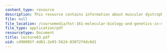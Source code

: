 ```yaml
---
content_type: resource
description: This resource contains information about muscular dystrophies.
file: null
file_location: /coursemedia/hst-161-molecular-biology-and-genetics-in-modern-medicine-fall-2007/cd90005f4d612e93562403072f4dc8d1_lecture03.pdf
file_type: application/pdf
resourcetype: Document
title: lecture03.pdf
uid: cd90005f-4d61-2e93-5624-03072f4dc8d1
---
```

